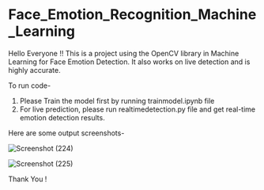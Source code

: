 # Face_Emotion_Recognition_Machine_Learning
Hello Everyone !! This is a project using the OpenCV library in Machine Learning for Face Emotion Detection.
It also works on live detection and is highly accurate.

To run code-
1. Please Train the model first by running trainmodel.ipynb file
2. For live prediction, please run realtimedetection.py file and get real-time emotion detection results.

Here are some output screenshots-




![Screenshot (224)](https://github.com/yvarsha191/Face_Emotion_Recognition/assets/121348575/cb5bd577-840f-4a0b-9720-4ac76af12a9b)


![Screenshot (225)](https://github.com/yvarsha191/Face_Emotion_Recognition/assets/121348575/489e0652-44c9-41cb-9979-59f955628861)

Thank You !


